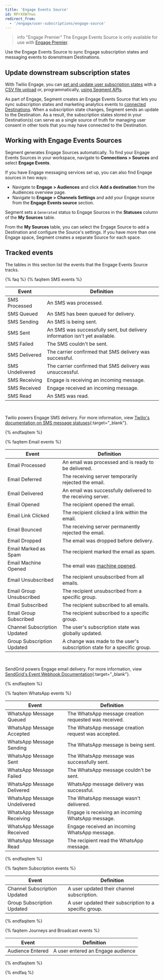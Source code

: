 ```yaml
---
title: 'Engage Events Source'
id: RPrXXW7nws
redirect_from:
  - '/engage/user-subscriptions/engage-source'
---
```


> info "Engage Premier"
> The Engage Events Source is only available for use with [Engage Premier](/docs/engage/#market-to-customers-with-engage-premier-and-channels).

Use the Engage Events Source to sync Engage subscription states and messaging events to downstream Destinations.

## Update downstream subscription states

With Twilio Engage, you can [set and update user subscription states](/docs/engage/user-subscriptions/set-user-subscriptions/) with a [CSV file upload](/docs/engage/profiles/csv-upload/) or, programmatically, [using Segment APIs](/docs/engage/user-subscriptions/set-user-subscriptions/#manage-user-subscriptions-with-segment-apis).

As part of Engage, Segment creates an Engage Events Source that lets you sync subscription states and marketing analytics events to [connected Destinations](/docs/connections/destinations/). When a subscription state changes, Segment sends an update to the Destination. As a result, the subscription states stored in your Destination(s) can serve as a single source of truth for managing user consent in other tools that you may have connected to the Destination.

## Working with Engage Events Sources

Segment generates Engage Sources automatically. To find your Engage Events Sources in your workspace, navigate to **Connections > Sources** and select **Engage Events**.

If you have Engage messaging services set up, you can also find Engage sources in two ways:

- Navigate to **Engage > Audiences** and click **Add a destination** from the Audiences overview page.
- Navigate to **Engage > Channels Settings** and add your Engage source from the **Engage Events source** section.

Segment sets a `Generated` status to Engage Sources in the **Statuses** column of the **My Sources** table. 

From the **My Sources** table, you can select the Engage Source to add a Destination and configure the Source's settings. If you have more than one Engage space, Segment creates a separate Source for each space.

## Tracked events 

The tables in this section list the events that the Engage Events Source tracks.

{% faq %}
{% faqitem SMS events %}

| Event           | Definition                                                                  |
| --------------- | --------------------------------------------------------------------------- |
| SMS Processed   | An SMS was processed.                                                       |
| SMS Queued      | An SMS has been queued for delivery.                                        |
| SMS Sending     | An SMS is being sent.                                                       |
| SMS Sent        | An SMS was successfully sent, but delivery information isn't yet available. |
| SMS Failed      | The SMS couldn't be sent.                                                   |
| SMS Delivered   | The carrier confirmed that SMS delivery was successful.                     |
| SMS Undelivered | The carrier confirmed that SMS delivery was unsuccessful.                   |
| SMS Receiving   | Engage is receiving an incoming message.                                    |
| SMS Received    | Engage received an incoming message.                                        |
| SMS Read        | An SMS was read.                                                            |

<br>

Twilio powers Engage SMS delivery. For more information, view [Twilio's documentation on SMS message statuses](https://support.twilio.com/hc/en-us/articles/223134347-What-are-the-Possible-SMS-and-MMS-Message-Statuses-and-What-do-They-Mean-){:target="_blank"}.


{% endfaqitem %}

{% faqitem Email events %}

| Event                        | Definition                                                                           |
| ---------------------------- | ------------------------------------------------------------------------------------ |
| Email Processed              | An email was processed and is ready to be delivered.                                 |
| Email Deferred               | The receiving server temporarily rejected the email.                                 |
| Email Delivered              | An email was successfully delivered to the receiving server.                         |
| Email Opened                 | The recipient opened the email.                                                      |
| Email Link Clicked           | The recipient clicked a link within the email.                                       |
| Email Bounced                | The receiving server permanently rejected the email.                                 |
| Email Dropped                | The email was dropped before delivery.                                               |
| Email Marked as Spam         | The recipient marked the email as spam.                                              |
| Email Machine Opened         | The email was [machine opened](/docs/engage/analytics/#understanding-machine-opens). |
| Email Unsubscribed           | The recipient unsubscribed from all emails.                                          |
| Email Group Unsubscribed     | The recipient unsubscribed from a specific group.                                    |
| Email Subscribed             | The recipient subscribed to all emails.                                              |
| Email Group Subscribed       | The recipient subscribed to a specific group.                                        |
| Channel Subscription Updated | The user's subscription state was globally updated.                                  |
| Group Subscription Updated   | A change was made to the user's subscription state for a specific group.             |

<br>

SendGrid powers Engage email delivery. For more information, view [SendGrid's Event Webhook Documentation](https://docs.sendgrid.com/for-developers/tracking-events/event){:target="_blank"}.


{% endfaqitem %}

{% faqitem WhatsApp events %}

| Event                        | Definition                                            |
| ---------------------------- | ----------------------------------------------------- |
| WhatsApp Message Queued      | The WhatsApp message creation requested was received. |
| WhatsApp Message Accepted    | The WhatsApp message creation request was accepted.   |
| WhatsApp Message Sending     | The WhatsApp message is being sent.                   |
| WhatsApp Message Sent        | The WhatsApp message was successfully sent.           |
| WhatsApp Message Failed      | The WhatsApp message couldn't be sent.                |
| WhatsApp Message Delivered   | WhatsApp message delivery was successful.             |
| WhatsApp Message Undelivered | The WhatsApp message wasn't delivered.                |
| WhatsApp Message Receiving   | Engage is receiving an incoming WhatsApp message.     |
| WhatsApp Message Received    | Engage received an incoming WhatsApp message.         |
| WhatsApp Message Read        | The recipient read the WhatsApp message.              |

{% endfaqitem %}

{% faqitem Subscription events %}

| Event                        | Definition                                             |
| ---------------------------- | ------------------------------------------------------ |
| Channel Subscription Updated | A user updated their channel subscription.             |
| Group Subscription Updated   | A user updated their subscription to a specific group. |

{% endfaqitem %}

{% faqitem Journeys and Broadcast events %}

| Event            | Definition                        |
| ---------------- | --------------------------------- |
| Audience Entered | A user entered an Engage audience |

{% endfaqitem %}

{% endfaq %}
